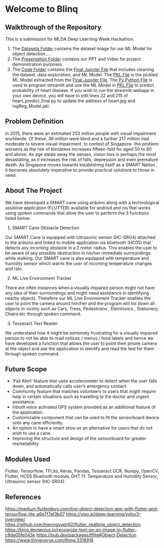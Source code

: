 # Welcome to Blinq 

## Walkthrough of the Repository  

This is a submission for MLDA Deep Learning Week Hackathon. 

1) The [Datasets Folder](Datasets/) contains the dataset image for our ML Model for object detection....
2) The [Presentation Folder](Presentation/) contains our PPT and Video for project demonstration purposes.
3) The [Code Folder](Code/) contains the [Final Jupyter File](Code/DSAI_Project_Final.ipynb) that includes cleaning the dataset, data exploration, and ML Model. The [PKL File](Code/logReg_model.pkl) is the pickled ML Model extracted from the [Final Jupyter File](Code/DSAI_Project_Final.ipynb). The [Py Python File](Code/heart_predict_final.py) is used to program streamlit and use the ML Model in [PKL File](Code/logReg_model.pkl)  to predict probability of heart disease. If you wish to run the streamlit webapp in your own device, you will have to edit lines 22 and 215 of heart_predict_final.py to update the address of heart.jpg and logReg_Model.pkl.


## Problem Definition

In 2015, there were an estimated 253 million people with visual impairment worldwide. Of these, 36 million were blind and a further 217 million had moderate to severe visual impairment. In context of Singapore- the problem worsens as the risk of blindness increases fifteen-fold for aged 50 to 80 and above. As age steals away the senses, vision loss is perhaps the most devastating, as it increases the risk of falls, depression and even premature death. As Singapore moves towards establishing itself as a SMART Nation , it becomes absolutely imperative to provide practical solutions to those in need. 


## About The Project 

We have developed a SMART cane using arduino along with a technological assistive application (FLUTTER)  available for android and ios that works using spoken commands that allow the user to perform the 3 functions listed below: 

1) SMART Cane Obstacle Detection  

Our SMART Cane is equipped with Ultrasonic sensor (HC-SRO4) attached to the arduino and linked to mobile application via bluetooth (HC05) that detects any incoming obstacle in a 2 meter radius. This enables the user to be aware of any possible obstruction in his/her immediate surroundings while walking. Our SMART cane is also equipped with temperature and humidity sensor which warns the user of incoming temperature changes and rain. 

2) ML Live Environment Tracker

There are often instances when a visually impaired person might not have any idea of their surroundings and might need assistance in identifying nearby objects. Therefore our ML Live Environment Tracker enables the user to point the camera around him/her and the program will list down all objects in vicinty such as Cars, Trees, Pedestrians , Electronics , Stationery, Chairs etc through spoken command.


3) Tesseract Text Reader

We understand how it might be extremely frustrating for a visually impaired person to not be able to read notices / menus / food labels and hence we have developed a function that allows the user to point their phone camera at the object and ask the application to identify and read the text for them through spoken command.


## Future Scope

- ‘Fall Alert’ feature that uses accelerometer to detect when the user falls down, and automatically calls user’s emergency contact.
- Community feature that matches volunteers to users that might require help in certain situations such as travelling to the doctor and urgent assistance. 
- Inbuilt voice activated GPS system provided as an additional feature of the application. 
- Customizable component that can be used to fit the sensorboard device onto any cane efficiently. 
- An option to have a smart shoe as an alternative for users that do not wish to use a cane. 
- Improving the structure and design of the sensorboard for greater marketability.


## Modules Used

Flutter, Tensorflow, TFLite, Keras, Pandas, Tesseract OCR, Numpy, OpenCV, Flutter, HC05 Bluetooth module, DHT 11: Temperature and Humidity Sensor, Ultrasonic sensor (HC-SR04)


## References 

https://medium.flutterdevs.com/live-object-detection-app-with-flutter-and-tensorflow-lite-a6e7f7af3b07
https://viso.ai/deep-learning/yolov3-overview/
https://github.com/hiennguyen92/flutter_realtime_object_detection
https://blog.devgenius.io/recognize-text-on-an-image-in-flutter-c8da05fe043e
https://pub.dev/packages/tflite#Object-Detection
https://www.thingiverse.com/thing:3318918

